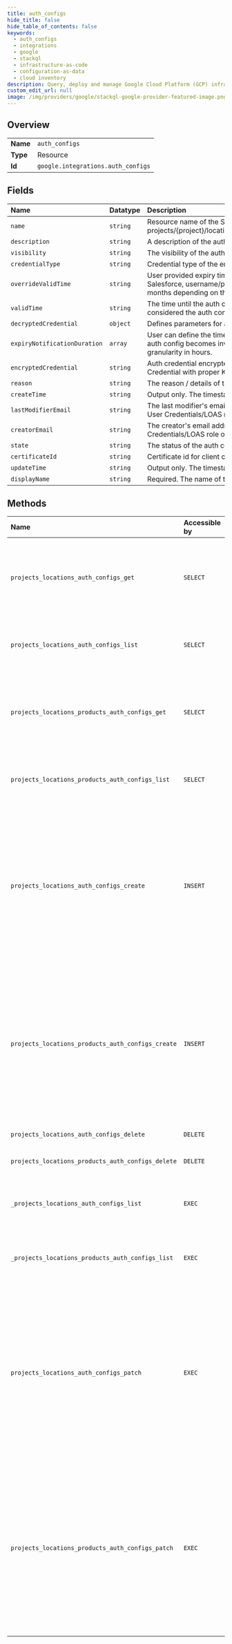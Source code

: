 ```yaml
---
title: auth_configs
hide_title: false
hide_table_of_contents: false
keywords:
  - auth_configs
  - integrations
  - google    
  - stackql
  - infrastructure-as-code
  - configuration-as-data
  - cloud inventory
description: Query, deploy and manage Google Cloud Platform (GCP) infrastructure and resources using SQL
custom_edit_url: null
image: /img/providers/google/stackql-google-provider-featured-image.png
---
```

  
    

## Overview
<table><tbody>
<tr><td><b>Name</b></td><td><code>auth_configs</code></td></tr>
<tr><td><b>Type</b></td><td>Resource</td></tr>
<tr><td><b>Id</b></td><td><code>google.integrations.auth_configs</code></td></tr>
</tbody></table>

## Fields
| Name | Datatype | Description |
|:-----|:---------|:------------|
| `name` | `string` | Resource name of the SFDC instance projects/&#123;project&#125;/locations/&#123;location&#125;/authConfigs/&#123;authConfig&#125;. |
| `description` | `string` | A description of the auth config. |
| `visibility` | `string` | The visibility of the auth config. |
| `credentialType` | `string` | Credential type of the encrypted credential. |
| `overrideValidTime` | `string` | User provided expiry time to override. For the example of Salesforce, username/password credentials can be valid for 6 months depending on the instance settings. |
| `validTime` | `string` | The time until the auth config is valid. Empty or max value is considered the auth config won't expire. |
| `decryptedCredential` | `object` | Defines parameters for a single, canonical credential. |
| `expiryNotificationDuration` | `array` | User can define the time to receive notification after which the auth config becomes invalid. Support up to 30 days. Support granularity in hours. |
| `encryptedCredential` | `string` | Auth credential encrypted by Cloud KMS. Can be decrypted as Credential with proper KMS key. |
| `reason` | `string` | The reason / details of the current status. |
| `createTime` | `string` | Output only. The timestamp when the auth config is created. |
| `lastModifierEmail` | `string` | The last modifier's email address. Generated based on the End User Credentials/LOAS role of the user making the call. |
| `creatorEmail` | `string` | The creator's email address. Generated based on the End User Credentials/LOAS role of the user making the call. |
| `state` | `string` | The status of the auth config. |
| `certificateId` | `string` | Certificate id for client certificate |
| `updateTime` | `string` | Output only. The timestamp when the auth config is modified. |
| `displayName` | `string` | Required. The name of the auth config. |
## Methods
| Name | Accessible by | Required Params | Description |
|:-----|:--------------|:----------------|:------------|
| `projects_locations_auth_configs_get` | `SELECT` | `authConfigsId, locationsId, projectsId` | Gets a complete auth config. If the auth config doesn't exist, Code.NOT_FOUND exception will be thrown. Returns the decrypted auth config. |
| `projects_locations_auth_configs_list` | `SELECT` | `locationsId, projectsId` | Lists all auth configs that match the filter. Restrict to auth configs belong to the current client only. |
| `projects_locations_products_auth_configs_get` | `SELECT` | `authConfigsId, locationsId, productsId, projectsId` | Gets a complete auth config. If the auth config doesn't exist, Code.NOT_FOUND exception will be thrown. Returns the decrypted auth config. |
| `projects_locations_products_auth_configs_list` | `SELECT` | `locationsId, productsId, projectsId` | Lists all auth configs that match the filter. Restrict to auth configs belong to the current client only. |
| `projects_locations_auth_configs_create` | `INSERT` | `locationsId, projectsId` | Creates an auth config record. Fetch corresponding credentials for specific auth types, e.g. access token for OAuth 2.0, JWT token for JWT. Encrypt the auth config with Cloud KMS and store the encrypted credentials in Spanner. Returns the encrypted auth config. |
| `projects_locations_products_auth_configs_create` | `INSERT` | `locationsId, productsId, projectsId` | Creates an auth config record. Fetch corresponding credentials for specific auth types, e.g. access token for OAuth 2.0, JWT token for JWT. Encrypt the auth config with Cloud KMS and store the encrypted credentials in Spanner. Returns the encrypted auth config. |
| `projects_locations_auth_configs_delete` | `DELETE` | `authConfigsId, locationsId, projectsId` | Deletes an auth config. |
| `projects_locations_products_auth_configs_delete` | `DELETE` | `authConfigsId, locationsId, productsId, projectsId` | Deletes an auth config. |
| `_projects_locations_auth_configs_list` | `EXEC` | `locationsId, projectsId` | Lists all auth configs that match the filter. Restrict to auth configs belong to the current client only. |
| `_projects_locations_products_auth_configs_list` | `EXEC` | `locationsId, productsId, projectsId` | Lists all auth configs that match the filter. Restrict to auth configs belong to the current client only. |
| `projects_locations_auth_configs_patch` | `EXEC` | `authConfigsId, locationsId, projectsId` | Updates an auth config. If credential is updated, fetch the encrypted auth config from Spanner, decrypt with Cloud KMS key, update the credential fields, re-encrypt with Cloud KMS key and update the Spanner record. For other fields, directly update the Spanner record. Returns the encrypted auth config. |
| `projects_locations_products_auth_configs_patch` | `EXEC` | `authConfigsId, locationsId, productsId, projectsId` | Updates an auth config. If credential is updated, fetch the encrypted auth config from Spanner, decrypt with Cloud KMS key, update the credential fields, re-encrypt with Cloud KMS key and update the Spanner record. For other fields, directly update the Spanner record. Returns the encrypted auth config. |
